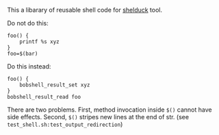This a libarary of reusable shell code for [shelduck](https://github.com/legeyda/shelduck) tool.




Do not do this:

	foo() {
		printf %s xyz
	}
	foo=$(bar)

Do this instead:

	foo() {
		bobshell_result_set xyz
	}
	bobshell_result_read foo

There are two problems. First, method invocation inside `$()` cannot have side effects.
Second, `$()` stripes new lines at the end of str.
(see `test_shell.sh:test_output_redirection`)